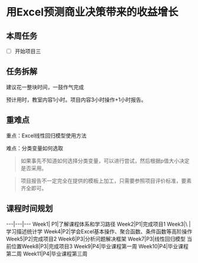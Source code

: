 # 用Excel预测商业决策带来的收益增长

##  本周任务

  - [ ] 开始项目三


##  任务拆解
建议花一整块时间，一鼓作气完成

预计用时，教室内容1小时。项目内容3小时操作+1小时报告。

##  重难点

重点：Excel线性回归模型使用方法

难点：分类变量如何选取

> 如果事先不知道如何选择分类变量，可以进行尝试，然后根据p值大小决定是否采用。

> 项目报告不一定完全在提供的模板上加工，只需要参照项目评价标准，要素齐全即可。


<!--
## 10.4 公开课预告「项目答疑：预测商业决策带来的收益增长项目」
项目完成的思路：

### 1 理解业务和数据

我们要做出什么样的决策？

决策的依据是什么？

### 2 分析、建模和验证

假设最终公式是  Y = aX1 + bX2 + cX3 + ...

明确预测值？ 公式的输出值（Y值）是什么？

回归变量的选择，Y的值和那几个变量相关（确定X1,X2,X3分别是什么）？如何确定？两种方法，根据p值，根据散点图。

确定回归系数(a，b，c)

得出回归模型

### 3 演示/可视化

根据公式，得出结论
-->

##  课程时间规划

---|---|---
Week1| P1|了解课程体系和学习路径
Week2|P1|完成项目1
Week3|\ |学习描述统计学
Week4|P2|学会Excel基本操作、聚合函数、条件函数等高阶操作
Week5|P2|完成项目2
Week6|P3|分析问题解决框架
Week7|P3|线性回归模型
当前位置Week8|P3|完成项目3
Week9|P4|毕业课程第一周
Week10|P4|毕业课程第二周
Week11|P4|毕业课程第三周
